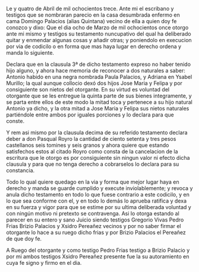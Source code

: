 Le y quatro de Abril de mil ochocientos trece. Ante mi el escribano y testigos que se nombraran parecio en la casa desumbrada enfermo en cama Domingo Palacios (alias Quintana) vecino de ella a quien doy fe conozco y dixo: Que el dia ocho de Marzo de mil ochocientos once otorgo ante mi mismo y testigos su testamento nuncupativo del qual ha deliberado quitar y enmendar algunas cosas y añadir otras; y poniendolo en execucion por via de codicilo o en forma que mas haya lugar en derecho ordena y manda lo siguiente.

Declara que en la clausula 3ª de dicho testamento expreso no haber tenido hijo alguno, y ahora hace memoria de reconocer a dos naturales a saber: Antonio habido en una negra nombrada Paula Palacios, y Adriana en Ysabel Murillo; la qual aunque collocio dexó dos hijos Jose Maria y Felipa y por consiguiente son nietos del otorgante. En su virtud es voluntad del otorgante que se les entregue la quinta parte de sus bienes integramente, y se parta entre ellos de este modo la mitad toca y pertenece a su hijo natural Antonio ya dicho, y la otra mitad a Jose Maria y Felipa sus nietos naturales partiéndole entre ambos por iguales porciones y lo declara para que conste.

Y rem asi mismo por la clausula decima de su referido testamento declara deber a don Pasqual Royro la cantidad de ciento setenta y tres pesos castellanos seis tomines y seis granos y ahora quiere que estando satisfechos estos al citado Royro como consta de la cancelacion de la escritura que le otorgo es por consiguiente sin ningun valor ni efecto dicha clausula y para que no tenga derecho a cobrarselos lo declara para su constancia.

Todo lo qual quiere quedago en la via y forma que mejor lugar haya en derecho y manda se guarde cumplido y execute inviolablemente; y revoca y anula dicho testamento en todo lo que fuese contrario a este codicilo, y en lo que sea conforme con el, y en todo lo demás lo aprueba ratifica y dexa en su fuerza y vigor para que se estime por su ultima deliberada voluntad y con ningún motivo ni pretexto se contravenga. Asi lo otorga estando al parecer en su entero y sano Juicio siendo testigos Gregorio Vivas Pedro Frias Brizio Palacios y Xsidro Pereañez vecinos y por no saber firmar el otorgante lo hace a su ruego dicho frias y por Brizio Palacios el Pereañez de que doy fe.

A Ruego del otorgante y como testigo Pedro Frias testigo a Brizio Palacio y por mi ambos testigos Xsidro Pereañez presente fue la su autoramiento en cuya fe signo y firmo en el dia.